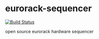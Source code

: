 # eurorack-sequencer

[![Build Status](https://travis-ci.org/westlicht/eurorack-sequencer.svg?branch=master)](https://travis-ci.org/westlicht/eurorack-sequencer)

open source eurorack hardware sequencer

